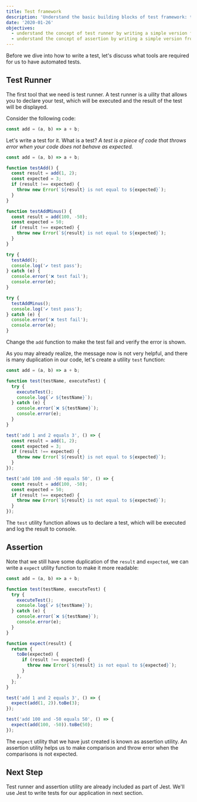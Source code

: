 ```yaml
---
title: Test framework
description: 'Understand the basic building blocks of test framework: test runner and assertion'
date: '2020-01-26'
objectives:
  - understand the concept of test runner by writing a simple version from scratch
  - understand the concept of assertion by writing a simple version from scratch
---
```


Before we dive into how to write a test, let's discuss what tools are required for us to have automated tests.

## Test Runner

The first tool that we need is test runner. A test runner is a uility that allows you to declare your test, which will be executed and the result of the test will be displayed.

Consider the following code:

```js
const add = (a, b) => a + b;
```

Let's write a test for it. What is a test? _A test is a piece of code that throws error when your code does not behave as expected._

```js live
const add = (a, b) => a + b;

function testAdd() {
  const result = add(1, 2);
  const expected = 3;
  if (result !== expected) {
    throw new Error(`${result} is not equal to ${expected}`);
  }
}

function testAddMinus() {
  const result = add(100, -50);
  const expected = 50;
  if (result !== expected) {
    throw new Error(`${result} is not equal to ${expected}`);
  }
}

try {
  testAdd();
  console.log('✔ test pass');
} catch (e) {
  console.error('❌ test fail');
  console.error(e);
}

try {
  testAddMinus();
  console.log('✔ test pass');
} catch (e) {
  console.error('❌ test fail');
  console.error(e);
}
```

<aside>

Change the `add` function to make the test fail and verify the error is shown.

</aside>

As you may already realize, the message now is not very helpful, and there is many duplication in our code, let's create a utility `test` function:

```js live
const add = (a, b) => a + b;

function test(testName, executeTest) {
  try {
    executeTest();
    console.log(`✔ ${testName}`);
  } catch (e) {
    console.error(`❌ ${testName}`);
    console.error(e);
  }
}

test('add 1 and 2 equals 3', () => {
  const result = add(1, 2);
  const expected = 3;
  if (result !== expected) {
    throw new Error(`${result} is not equal to ${expected}`);
  }
});

test('add 100 and -50 equals 50', () => {
  const result = add(100, -50);
  const expected = 50;
  if (result !== expected) {
    throw new Error(`${result} is not equal to ${expected}`);
  }
});
```

The `test` utility function allows us to declare a test, which will be executed and log the result to console.

## Assertion

Note that we still have some duplication of the `result` and `expected`, we can write a `expect` utility function to make it more readable:

```js live
const add = (a, b) => a + b;

function test(testName, executeTest) {
  try {
    executeTest();
    console.log(`✔ ${testName}`);
  } catch (e) {
    console.error(`❌ ${testName}`);
    console.error(e);
  }
}

function expect(result) {
  return {
    toBe(expected) {
      if (result !== expected) {
        throw new Error(`${result} is not equal to ${expected}`);
      }
    },
  };
}

test('add 1 and 2 equals 3', () => {
  expect(add(1, 2)).toBe(3);
});

test('add 100 and -50 equals 50', () => {
  expect(add(100, -50)).toBe(50);
});
```

The `expect` utility that we have just created is known as assertion utility. An assertion utility helps us to make comparison and throw error when the comparisons is not expected.

## Next Step

Test runner and assertion utility are already included as part of Jest. We'll use Jest to write tests for our application in next section.
